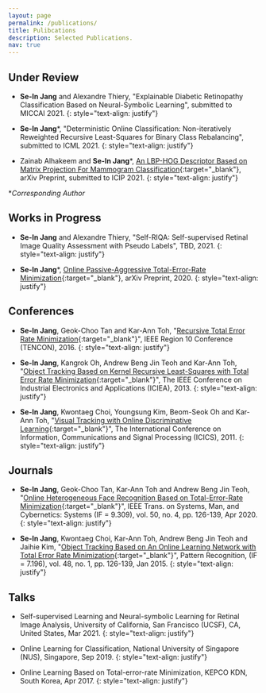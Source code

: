 ```yaml
---
layout: page
permalink: /publications/
title: Pulibcations
description: Selected Publications.
nav: true
---
```


## Under Review

- **Se-In Jang** and Alexandre Thiery, "Explainable Diabetic Retinopathy Classification Based on Neural-Symbolic Learning", submitted to MICCAI 2021.
{: style="text-align: justify"}

- **Se-In Jang***, "Deterministic Online Classification: Non-iteratively Reweighted Recursive Least-Squares for Binary Class Rebalancing", submitted to ICML 2021.
{: style="text-align: justify"}

- Zainab Alhakeem and **Se-In Jang***, [An LBP-HOG Descriptor Based on Matrix Projection For Mammogram Classification](https://arxiv.org/abs/1904.00187){:target="_blank"}, arXiv Preprint, submitted to ICIP 2021.
{: style="text-align: justify"}

**Corresponding Author*

## Works in Progress

- **Se-In Jang** and Alexandre Thiery, "Self-RIQA: Self-supervised Retinal Image Quality Assessment with Pseudo Labels", TBD, 2021. 
{: style="text-align: justify"}


- **Se-In Jang***, [Online Passive-Aggressive Total-Error-Rate Minimization](https://arxiv.org/abs/2002.01771){:target="_blank"}, arXiv Preprint, 2020.
{: style="text-align: justify"}


## Conferences
- **Se-In Jang**, Geok-Choo Tan and Kar-Ann Toh, "[Recursive Total Error Rate Minimization](https://doi.org/10.1109/TENCON.2016.7847954){:target="_blank"}", IEEE Region 10 Conference (TENCON), 2016.
{: style="text-align: justify"}

- **Se-In Jang**, Kangrok Oh, Andrew Beng Jin Teoh and Kar-Ann Toh, "[Object Tracking Based on Kernel Recursive Least-Squares with Total Error Rate Minimization](https://doi.org/10.1109/ICIEA.2013.6566588){:target="_blank"}", The IEEE Conference on Industrial Electronics and Applications (ICIEA), 2013.
{: style="text-align: justify"}

- **Se-In Jang**, Kwontaeg Choi, Youngsung Kim, Beom-Seok Oh and Kar-Ann Toh, "[Visual Tracking with Online Discriminative Learning](https://doi.org/10.1109/ICICS.2011.6173536){:target="_blank"}", The International Conference on Information, Communications and Signal Processing (ICICS), 2011.
{: style="text-align: justify"}


## Journals
- **Se-In Jang**, Geok-Choo Tan, Kar-Ann Toh and Andrew Beng Jin Teoh, "[Online Heterogeneous Face Recognition Based on Total-Error-Rate Minimization](https://doi.org/10.1109/TSMC.2017.2724761){:target="_blank"}", IEEE Trans. on Systems, Man, and Cybernetics: Systems (IF = 9.309), vol. 50, no. 4, pp. 126-139, Apr 2020. 
{: style="text-align: justify"}

- **Se-In Jang**, Kwontaeg Choi, Kar-Ann Toh, Andrew Beng Jin Teoh and Jaihie Kim, "[Object Tracking Based on An Online Learning Network with Total Error Rate Minimization](https://doi.org/10.1016/j.patcog.2014.07.020){:target="_blank"}", Pattern Recognition, (IF = 7.196), vol. 48, no. 1, pp. 126-139, Jan 2015.
{: style="text-align: justify"}


## Talks
- Self-supervised Learning and Neural-symbolic Learning for Retinal Image Analysis, University of California, San Francisco (UCSF), CA, United States, Mar 2021.
{: style="text-align: justify"}

- Online Learning for Classification, National University of Singapore (NUS), Singapore, Sep 2019.
{: style="text-align: justify"}

- Online Learning Based on Total-error-rate Minimization, KEPCO KDN, South Korea, Apr 2017.
{: style="text-align: justify"}
